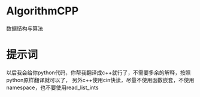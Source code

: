 # AlgorithmCPP
数据结构与算法


# 提示词

以后我会给你python代码，你帮我翻译成c++就行了，不需要多余的解释，按照python原样翻译就可以了，
另外c++使用cin快读，尽量不使用函数嵌套，不使用namespace，也不要使用read_list_ints